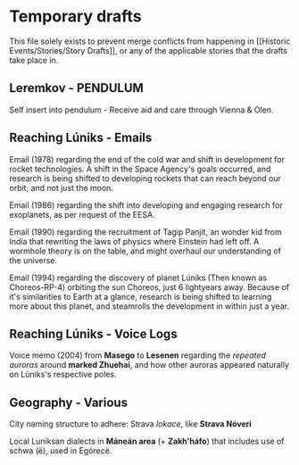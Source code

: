 # Temporary drafts 
This file solely exists to prevent merge conflicts from happening in [[Historic Events/Stories/Story Drafts]], or any of the applicable stories that the drafts take place in. 

## Leremkov - PENDULUM
Self insert into pendulum - Receive aid and care through Vienna & Olen.

## Reaching Lúniks - Emails
Email (1978) regarding the end of the cold war and shift in development for rocket technologies. A shift in the Space Agency's goals occurred, and research is being shifted to developing rockets that can reach beyond our orbit, and not just the moon. 

Email (1986) regarding the shift into developing and engaging research for exoplanets, as per request of the EESA. 

Email (1990) regarding the recruitment of Tagip Panjit, an wonder kid from India that rewriting the laws of physics where Einstein had left off. A wormhole theory is on the table, and might overhaul our understanding of the universe.

Email (1994) regarding the discovery of planet Lúniks (Then known as Choreos-RP-4) orbiting the sun Choreos, just 6 lightyears away. Because of it's similarities to Earth at a glance, research is being shifted to learning more about this planet, and steamrolls the development in within just a year.

## Reaching Lúniks - Voice Logs
Voice memo (2004) from **Masego** to **Lesenen** regarding the *repeated auroras* around **marked Zhuehai**, and how other auroras appeared naturally on Lúniks's respective poles.  

## Geography - Various
City naming structure to adhere: Strava *lokace*, like **Strava Nóveri**  
  
Local Luniksan dialects in **Máneán area** (+ **Zakh'háfo**) that includes use of schwa (ë), used in Egórecë.